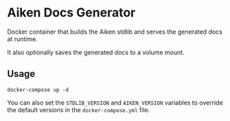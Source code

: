 # Aiken Docs Generator 

Docker container that builds the Aiken stdlib and serves the generated docs at runtime.

It also optionally saves the generated docs to a volume mount.

## Usage

```
docker-compose up -d
```

You can also set the `STDLIB_VERSION` and `AIKEN_VERSION` variables to override the default versions in the `docker-compose.yml` file.
